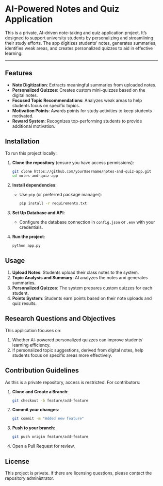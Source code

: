 # AI-Powered Notes and Quiz Application

This is a private, AI-driven note-taking and quiz application project. It’s designed to support university students by personalizing and streamlining their study efforts. The app digitizes students' notes, generates summaries, identifies weak areas, and creates personalized quizzes to aid in effective learning.

---

## Features

- **Note Digitization**: Extracts meaningful summaries from uploaded notes.
- **Personalized Quizzes**: Creates custom mini-quizzes based on the digital notes.
- **Focused Topic Recommendations**: Analyzes weak areas to help students focus on specific topics.
- **Motivation Points**: Awards points for study activities to keep students motivated.
- **Reward System**: Recognizes top-performing students to provide additional motivation.

## Installation

To run this project locally:

1. **Clone the repository** (ensure you have access permissions):
   ```bash
   git clone https://github.com/yourUsername/notes-and-quiz-app.git
   cd notes-and-quiz-app
   ```

2. **Install dependencies**:
   - Use `pip` (or preferred package manager):
     ```bash
     pip install -r requirements.txt
     ```

3. **Set Up Database and API**:
   - Configure the database connection in `config.json` or `.env` with your credentials.

4. **Run the project**:
   ```bash
   python app.py
   ```

## Usage

1. **Upload Notes**: Students upload their class notes to the system.
2. **Topic Analysis and Summary**: AI analyzes the notes and generates summaries.
3. **Personalized Quizzes**: The system prepares custom quizzes for each student.
4. **Points System**: Students earn points based on their note uploads and quiz results.

## Research Questions and Objectives

This application focuses on:

1. Whether AI-powered personalized quizzes can improve students' learning efficiency.
2. If personalized topic suggestions, derived from digital notes, help students focus on specific areas more effectively.

## Contribution Guidelines

As this is a private repository, access is restricted. For contributors:

1. **Clone and Create a Branch**:
   ```bash
   git checkout -b feature/add-feature
   ```

2. **Commit your changes**:
   ```bash
   git commit -m "Added new feature"
   ```

3. **Push to your branch**:
   ```bash
   git push origin feature/add-feature
   ```

4. Open a Pull Request for review.

## License

This project is private. If there are licensing questions, please contact the repository administrator.
